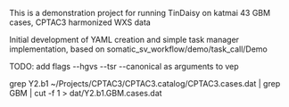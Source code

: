This is a demonstration project for running TinDaisy on katmai
43 GBM cases, CPTAC3 harmonized WXS data

Initial development of YAML creation and simple task manager implementation,
based on somatic_sv_workflow/demo/task_call/Demo



TODO: add flags
    --hgvs
    --tsr
    --canonical
as arguments to vep


grep Y2.b1 ~/Projects/CPTAC3/CPTAC3.catalog/CPTAC3.cases.dat | grep GBM | cut -f 1 > dat/Y2.b1.GBM.cases.dat


